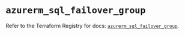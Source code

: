 # `azurerm_sql_failover_group`

Refer to the Terraform Registry for docs: [`azurerm_sql_failover_group`](https://registry.terraform.io/providers/hashicorp/azurerm/3.105.0/docs/resources/sql_failover_group).
